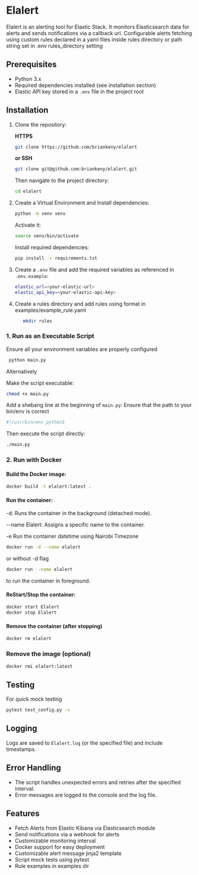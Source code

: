 # Elalert
Elalert is an alerting tool for Elastic Stack. It monitors Elasticsearch data for alerts and sends notifications via a callback url. Configurable alerts fetching using custom rules declared in a yaml files inside rules directory or path string set in .env rules_directory setting

## Prerequisites
- Python 3.x
- Required dependencies installed (see installation section)
- Elastic API key stored in a `.env` file in the project root

## Installation
1. Clone the repository:
   
   **HTTPS**
   ```bash
   git clone https://github.com/briankeny/elalert
   ```
   
   **or SSH**
   ```bash
   git clone git@github.com:briankeny/elalert.git
   ```
   
   Then navigate to the project directory:
   ```bash
   cd elalert
   ```

2. Create a Virtual Environment and Install dependencies:
   
   ```bash
   python -m venv venv
   ```

   Activate it:
   ```bash
   source venv/bin/activate
   ```  

   Install required dependencies:
   ```bash
   pip install -r requirements.txt
   ```

3. Create a `.env` file and add the required variables as referenced in `.env.example`:   
   ```bash
   elastic_url=<your-elastic-url>
   elastic_api_key=<your-elastic-api-key>
   ```
4. Create a rules directory and add rules using format in examples/example_rule.yaml
   ```bash
      mkdir rules 
   ```

### 1. Run as an Executable Script
Ensure all your environment variables are properly configured

```bash
 python main.py
```

Alternatively

Make the script executable:
```bash
chmod +x main.py
```

Add a shebang line at the beginning of `main.py`: Ensure that the path to your bin/env is correct

```python
#!/usr/bin/env python3
```
Then execute the script directly:
```bash
./main.py 
```


### 2. Run with Docker
#### Build the Docker image:
```bash
docker build -t elalert:latest .
```

#### Run the container:

-d: Runs the container in the background (detached mode).

--name Elalert: Assigns a specific name to the container.

-e Run the container datetime using Nairobi Timezone

```bash
docker run -d --name elalert
```
or without -d flag

```bash
docker run --name elalert 
```
to run the container in foreground.

#### ReStart/Stop the container:
```bash
docker start Elalert
docker stop Elalert
```

#### Remove the container (after stopping)
```bash
docker rm elalert
```

### Remove the image (optional)
```bash
docker rmi elalert:latest
```

## Testing

For quick mock testing

```bash
pytest test_config.py -v
```

## Logging
Logs are saved to `Elalert.log` (or the specified file) and include timestamps.

## Error Handling
- The script handles unexpected errors and retries after the specified interval.
- Error messages are logged to the console and the log file.

## Features
- Fetch Alerts from Elastic Kibana via Elasticsearch module
- Send notifications via a webhook for alerts 
- Customizable monitoring interval
- Docker support for easy deployment
- Customizable alert message jinja2 template
- Script mock tests using pytest
- Rule examples in examples dir